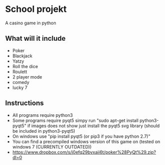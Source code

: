 # School projekt
A casino game in python

## What will it include
- Poker
- Blackjack
- Yatzy
- Roll the dice
- Roulett
- 2 player mode
- comedy
- lucky 7
## Instructions
- All programs require python3
- Some programs require pyqt5
simpy run "sudo apt-get install python3-pyqt5" if images does not show just install the pyqt5 svg library (should be included in python3-pyqt5)
- On windows use "pip install pyqt5 (or pip3 if you have python 2.7)"
- You can find a precompiled windows version of this game on (tested on windows 7 (CURRENTLY OUTDATED))
- https://www.dropbox.com/s/j0efq29bvxaii6t/poker%28PyQt%29.zip?dl=0
